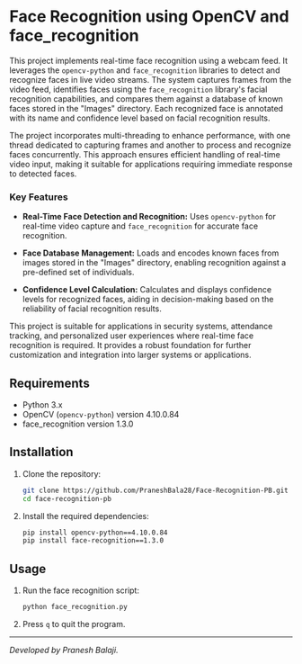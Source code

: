 # Face Recognition using OpenCV and face_recognition

This project implements real-time face recognition using a webcam feed. It leverages the `opencv-python` and `face_recognition` libraries to detect and recognize faces in live video streams. The system captures frames from the video feed, identifies faces using the `face_recognition` library's facial recognition capabilities, and compares them against a database of known faces stored in the "Images" directory. Each recognized face is annotated with its name and confidence level based on facial recognition results.

The project incorporates multi-threading to enhance performance, with one thread dedicated to capturing frames and another to process and recognize faces concurrently. This approach ensures efficient handling of real-time video input, making it suitable for applications requiring immediate response to detected faces.

### Key Features

- **Real-Time Face Detection and Recognition:** Uses `opencv-python` for real-time video capture and `face_recognition` for accurate face recognition.
  
- **Face Database Management:** Loads and encodes known faces from images stored in the "Images" directory, enabling recognition against a pre-defined set of individuals.
  
- **Confidence Level Calculation:** Calculates and displays confidence levels for recognized faces, aiding in decision-making based on the reliability of facial recognition results.

This project is suitable for applications in security systems, attendance tracking, and personalized user experiences where real-time face recognition is required. It provides a robust foundation for further customization and integration into larger systems or applications.


## Requirements

- Python 3.x
- OpenCV (`opencv-python`) version 4.10.0.84
- face_recognition version 1.3.0

## Installation

1. Clone the repository:
    ```bash
    git clone https://github.com/PraneshBala28/Face-Recognition-PB.git
    cd face-recognition-pb
    ```

2. Install the required dependencies:
    ```bash
    pip install opencv-python==4.10.0.84
    pip install face-recognition==1.3.0
    ```

## Usage

1. Run the face recognition script:
    ```bash
    python face_recognition.py
    ```

2. Press `q` to quit the program.
---

*Developed by Pranesh Balaji.*
